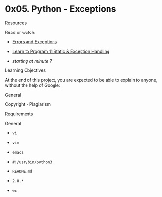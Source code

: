 # 0x05. Python - Exceptions

Resources

Read or watch:

- [Errors and Exceptions](/rltoken/Yj7sDOzmKwICSHr7WEAW3A)



- [Learn to Program 11 Static & Exception Handling](/rltoken/xASzXarhF1sBhzYkJ14LvQ)



- *starting at minute 7*



Learning Objectives

At the end of this project, you are expected to be able to explain to anyone, without the help of Google:

General

Copyright - Plagiarism

Requirements

General

- ```vi```



- ```vim```



- ```emacs```



- ```#!/usr/bin/python3```



- ```README.md```



- ```2.8.*```



- ```wc```



